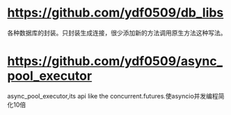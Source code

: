 # https://github.com/ydf0509/db_libs

各种数据库的封装。只封装生成连接，很少添加新的方法调用原生方法这种写法。

# https://github.com/ydf0509/async_pool_executor
async_pool_executor,its api like the concurrent.futures.使asyncio并发编程简化10倍


